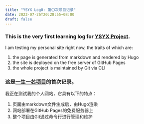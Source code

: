 ```yaml
---
title: "YSYX Log0: 第〇次项目记录"
date: 2023-07-26T20:28:55+08:00
draft: false 
---
```

### This is the very first learning log for [YSYX Project](https://ysyx.oscc.cc/).

I am testing my personal site right now, the traits of which are:
1. the page is generated from markdown and rendered by Hugo
2. the site is deployed on the free server of GitHub Pages
3. the whole project is maintained by Git via CLI

### 这是[一生一芯项目](https://ysyx.oscc.cc/)的首次记录。
我正在测试我的个人网站，它具有以下的特点：
1. 页面由markdown文件生成后，由Hugo渲染
2. 网站部署在GitHub Pages的免费服务器上
3. 整个项目由Git通过命令行进行管理和维护
